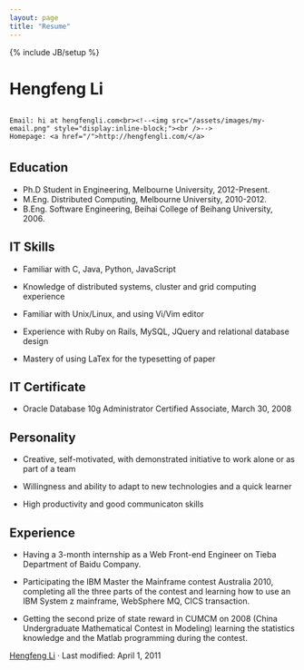 ```yaml
---
layout: page
title: "Resume"
---
```

{% include JB/setup %}

Hengfeng Li
===========

<!--There is a [PDF version](/assets/uploads/cv_eng.pdf) for printing.-->

<div style="width: 100%; float: left; margin-bottom: 1.5em;">

    Email: hi at hengfengli.com<br><!--<img src="/assets/images/my-email.png" style="display:inline-block;"><br />-->
    Homepage: <a href="/">http://hengfengli.com/</a>

</div>

Education
---------

*    Ph.D Student in Engineering, Melbourne University, 2012-Present.
*    M.Eng. Distributed Computing, Melbourne University, 2010-2012.
*    B.Eng. Software Engineering, Beihai College of Beihang University, 2006.

IT Skills
---------

*   Familiar with C, Java, Python, JavaScript

*   Knowledge of distributed systems, cluster and grid computing experience

*   Familiar with Unix/Linux, and using Vi/Vim editor

*   Experience with Ruby on Rails, MySQL, JQuery and relational database design

*   Mastery of using LaTex for the typesetting of paper


IT Certificate
--------------

*   Oracle Database 10g Administrator Certified Associate, March 30, 2008

Personality
-----------

*   Creative, self-motivated, with demonstrated initiative to work alone or as part of a team

*   Willingness and ability to adapt to new technologies and a quick learner

*   High productivity and good communicaton skills

Experience
----------

*   Having a 3-month internship as a Web Front-end Engineer on Tieba Department of Baidu Company.

*   Participating the IBM Master the Mainframe contest Australia 2010, completing all the three parts of the contest and learning how to use an IBM System z mainframe, WebSphere MQ, CICS transaction.

*   Getting the second prize of state reward in CUMCM on 2008 (China Undergraduate Mathematical Contest in Modeling) learning the statistics knowledge and the Matlab programming during the contest.

[Hengfeng Li](/) &#183; Last modified: April 1, 2011
